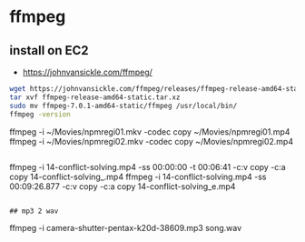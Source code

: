 # ffmpeg

## install on EC2
- https://johnvansickle.com/ffmpeg/
```sh
wget https://johnvansickle.com/ffmpeg/releases/ffmpeg-release-amd64-static.tar.xz
tar xvf ffmpeg-release-amd64-static.tar.xz
sudo mv ffmpeg-7.0.1-amd64-static/ffmpeg /usr/local/bin/
ffmpeg -version


```
ffmpeg -i ~/Movies/npmregi01.mkv -codec copy ~/Movies/npmregi01.mp4
ffmpeg -i ~/Movies/npmregi02.mkv -codec copy ~/Movies/npmregi02.mp4
```

```
ffmpeg -i 14-conflict-solving.mp4 -ss 00:00:00 -t 00:06:41 -c:v copy -c:a copy 14-conflict-solving_.mp4
ffmpeg -i 14-conflict-solving.mp4 -ss 00:09:26.877 -c:v copy -c:a copy 14-conflict-solving_e.mp4
```

## mp3 2 wav
```
ffmpeg -i camera-shutter-pentax-k20d-38609.mp3 song.wav
```

